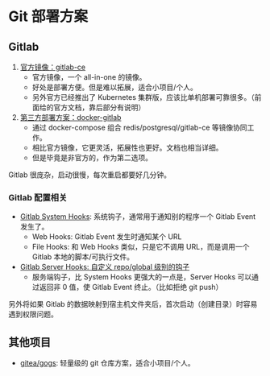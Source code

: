 # Git 部署方案

## Gitlab

1. [官方镜像：gitlab-ce](https://docs.gitlab.com/omnibus/docker/#install-gitlab-using-docker-compose)
    - 官方镜像，一个 all-in-one 的镜像。
    - 好处是部署方便。但是难以拓展，适合小项目/个人。
    - 另外官方已经推出了 Kubernetes 集群版，应该比单机部署可靠很多。（前面给的官方文档，靠后部分有说明）
1. [第三方部署方案：docker-gitlab](https://github.com/sameersbn/docker-gitlab)
    - 通过 docker-compose 组合 redis/postgresql/gitlab-ce 等镜像协同工作。
    - 相比官方镜像，它更灵活，拓展性也更好。文档也相当详细。
    - 但是毕竟是非官方的，作为第二选项。
    
Gitlab 很庞杂，启动很慢，每次重启都要好几分钟。

### Gitlab 配置相关

- [Gitlab System Hooks](https://docs.gitlab.com/ee/system_hooks/system_hooks.html): 系统钩子，通常用于通知别的程序一个 Gitlab Event 发生了。
    - Web Hooks: Gitlab Event 发生时通知某个 URL
    - File Hooks: 和 Web Hooks 类似，只是它不调用 URL，而是调用一个 Gitlab 本地的脚本/可执行文件。
- [Gitlab Server Hooks: 自定义 repo/global 级别的钩子](https://docs.gitlab.com/ce/administration/server_hooks.html)
    - 服务端钩子，比 System Hooks 更强大的一点是，Server Hooks 可以通过返回非 0 值，使 Gitlab Event 终止。（比如拒绝 git push）

另外将如果 Gitlab 的数据映射到宿主机文件夹后，首次启动（创建目录）时容易遇到权限问题。

## 其他项目

- [gitea/gogs](https://github.com/gogs/gogs): 轻量级的 git 仓库方案，适合小项目/个人。
